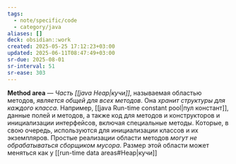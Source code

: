 ```yaml
---
tags:
  - note/specific/code
  - category/java
aliases: []
deck: obsidian::work
created: 2025-05-25 17:12:23+03:00
updated: 2025-06-11T08:47:49+03:00
sr-due: 2025-08-01
sr-interval: 51
sr-ease: 303
---
```


**Method area**
—
*Часть [[java Heap|кучи]]*, называемая областью методов, *является общей для всех методов*. Она *хранит структуры для каждого класса*. Например, [[java Run-time constant pool|пул констант]], данные полей и методов, а также код для методов и конструкторов и инициализации интерфейсов, включая специальные методы. Которые, в свою очередь, используются для инициализации классов и их экземпляров. Простые реализации области методов *могут не обрабатываться сборщиком мусора*. Размер этой области может меняться как у [[run-time data areas#Heap|кучи]]
